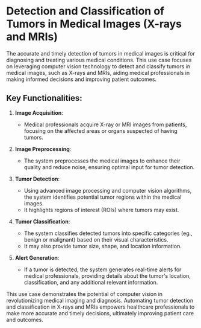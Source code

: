 # Detection and Classification of Tumors in Medical Images (X-rays and MRIs)

The accurate and timely detection of tumors in medical images is critical for diagnosing and treating various medical conditions. This use case focuses on leveraging computer vision technology to detect and classify tumors in medical images, such as X-rays and MRIs, aiding medical professionals in making informed decisions and improving patient outcomes.

## Key Functionalities:

1. **Image Acquisition**:
   - Medical professionals acquire X-ray or MRI images from patients, focusing on the affected areas or organs suspected of having tumors.

2. **Image Preprocessing**:
   - The system preprocesses the medical images to enhance their quality and reduce noise, ensuring optimal input for tumor detection.

3. **Tumor Detection**:
   - Using advanced image processing and computer vision algorithms, the system identifies potential tumor regions within the medical images.
   - It highlights regions of interest (ROIs) where tumors may exist.

4. **Tumor Classification**:
   - The system classifies detected tumors into specific categories (eg., benign or malignant) based on their visual characteristics.
   - It may also provide tumor size, shape, and location information.

5. **Alert Generation**:
   - If a tumor is detected, the system generates real-time alerts for medical professionals, providing details about the tumor's location, classification, and any additional relevant information.

This use case demonstrates the potential of computer vision in revolutionizing medical imaging and diagnosis. Automating tumor detection and classification in X-rays and MRIs empowers healthcare professionals to make more accurate and timely decisions, ultimately improving patient care and outcomes.
